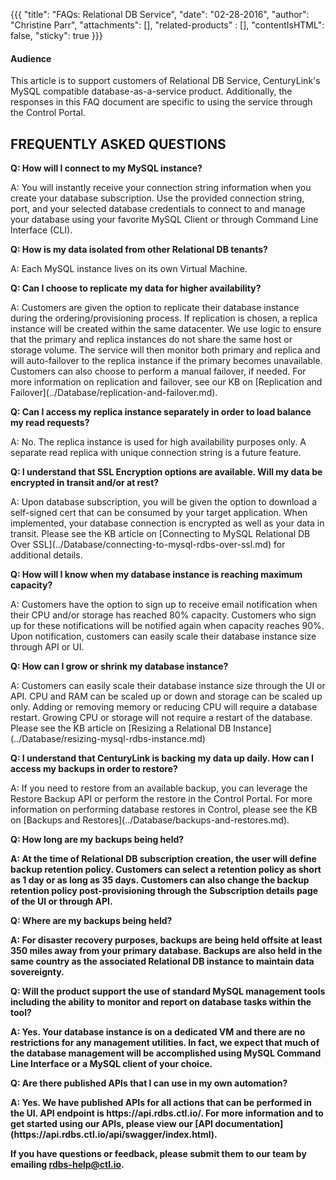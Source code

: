 {{{
  "title": "FAQs: Relational DB Service",
  "date": "02-28-2016",
  "author": "Christine Parr",
  "attachments": [],
  "related-products" : [],
  "contentIsHTML": false,
  "sticky": true
}}}


#### Audience

This article is to support customers of Relational DB Service, CenturyLink's MySQL compatible database-as-a-service product.  Additionally, the responses in this FAQ document are specific to using the service through the Control Portal.


## FREQUENTLY ASKED QUESTIONS

<p><strong>Q: How will I connect to my MySQL instance?</strong>
</p>
<p>A: You will instantly receive your connection string information when you create your database subscription.  Use the provided connection string, port, and your selected database credentials to connect to and manage your database using your favorite MySQL Client or through Command Line Interface (CLI).</p>

<p><strong>Q: How is my data isolated from other Relational DB tenants?</strong>
</p>
<p>A: Each MySQL instance lives on its own Virtual Machine.</p>

<p><strong>Q: Can I choose to replicate my data for higher availability?</strong>
</p>
<p>A: Customers are given the option to replicate their database instance during the ordering/provisioning process.  If replication is chosen, a replica instance will be created within the same datacenter.  We use logic to ensure that the primary and replica instances do not share the same host or storage volume.  The service will then monitor both primary and replica and will auto-failover to the replica instance if the primary becomes unavailable.  Customers can also choose to perform a manual failover, if needed.  For more information on replication and failover, see our KB on [Replication and Failover](../Database/replication-and-failover.md).</p>
</p>
<p><strong>Q: Can I access my replica instance separately in order to load balance my read requests?</strong>
</p>
<p>A: No.  The replica instance is used for high availability purposes only.  A separate read replica with unique connection string is a future feature.
</p>  
<p><strong>Q: I understand that SSL Encryption options are available.  Will my data be encrypted in transit and/or at rest? </strong>
</p>
<p>A: Upon database subscription, you will be given the option to download a self-signed cert that can be consumed by your target application. When implemented, your database connection is encrypted as well as your data in transit.  Please see the KB article on [Connecting to MySQL Relational DB Over SSL](../Database/connecting-to-mysql-rdbs-over-ssl.md) for additional details.
</p>
<p><strong>Q: How will I know when my database instance is reaching maximum capacity?</strong>
</p>A: Customers have the option to sign up to receive email notification when their CPU and/or storage has reached 80% capacity.  Customers who sign up for these notifications will be notified again when capacity reaches 90%.  Upon notification, customers can easily scale their database instance size through API or UI.

<p><strong>Q: How can I grow or shrink my database instance?</strong>
</p>A: Customers can easily scale their database instance size through the UI or API.  CPU and RAM can be scaled up or down and storage can be scaled up only.  Adding or removing memory or reducing CPU will require a database restart.  Growing CPU or storage will not require a restart of the database.  Please see the KB article on [Resizing a Relational DB Instance](../Database/resizing-mysql-rdbs-instance.md)
</p>
<p><strong>Q: I understand that CenturyLink is backing my data up daily.  How can I access my backups in order to restore? </strong>
</p>
<p>A: If you need to restore from an available backup, you can leverage the Restore Backup API or perform the restore in the Control Portal.  For more information on performing database restores in Control, please see the KB on [Backups and Restores](../Database/backups-and-restores.md). </p>
<p><strong>Q: How long are my backups being held?
</p>
<p>A: At the time of Relational DB subscription creation, the user will define backup retention policy.  Customers can select a retention policy as short as 1 day or as long as 35 days.  Customers can also change the backup retention policy post-provisioning through the Subscription details page of the UI or through API.  
</p>
<p><strong>Q: Where are my backups being held? </strong>
</p>
<p>A: For disaster recovery purposes, backups are being held offsite at least 350 miles away from your primary database.  Backups are also held in the same country as the associated Relational DB instance to maintain data sovereignty. 
</p>
<p><strong>Q: Will the product support the use of standard MySQL management tools including the ability to monitor and report on database tasks within the tool?  </strong>
</p>
<p>A: Yes.  Your database instance is on a dedicated VM and there are no restrictions for any management utilities.  In fact, we expect that much of the database management will be accomplished using MySQL Command Line Interface or a MySQL client of your choice.
<p>
<p><strong>Q: Are there published APIs that I can use in my own automation? </strong>
</p>
<p>A: Yes.  We have published APIs for all actions that can be performed in the UI.  API endpoint is https://api.rdbs.ctl.io/.  For more information and to get started using our APIs, please view our [API documentation](https://api.rdbs.ctl.io/api/swagger/index.html).


**If you have questions or feedback, please submit them to our team by emailing <a href="mailto:rdbs-help@ctl.io">rdbs-help@ctl.io</a>.**
